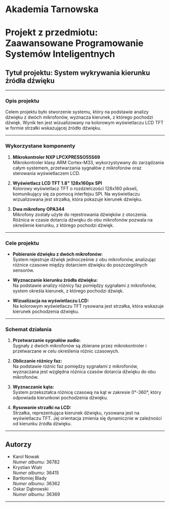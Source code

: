 # Akademia Tarnowska

# Projekt z przedmiotu: Zaawansowane Programowanie Systemów Inteligentnych

## Tytuł projektu: **System wykrywania kierunku źródła dźwięku**

---

### Opis projektu

Celem projektu było stworzenie systemu, który na podstawie analizy dźwięku z dwóch mikrofonów, wyznacza kierunek, z którego pochodzi dźwięk. Wynik ten jest wizualizowany na kolorowym wyświetlaczu LCD TFT w formie strzałki wskazującej źródło dźwięku.

---

### Wykorzystane komponenty

1. **Mikrokontroler NXP LPCXPRESSO55S69**  
   Mikrokontroler klasy ARM Cortex-M33, wykorzystywany do zarządzania całym systemem, przetwarzania sygnałów z mikrofonów oraz sterowania wyświetlaczem LCD.

2. **Wyświetlacz LCD TFT 1.8" 128x160px SPI**  
   Kolorowy wyświetlacz TFT o rozdzielczości 128x160 pikseli, komunikujący się za pomocą interfejsu SPI. Na wyświetlaczu wizualizowana jest strzałka, która pokazuje kierunek dźwięku.

3. **Dwa mikrofony OPA344**  
   Mikrofony zostały użyte do rejestrowania dźwięków z otoczenia. Różnica w czasie dotarcia dźwięku do obu mikrofonów pozwala na określenie kierunku, z którego pochodzi dźwięk.

---

### Cele projektu

- **Pobieranie dźwięku z dwóch mikrofonów:**  
  System rejestruje dźwięk jednocześnie z obu mikrofonów, analizując różnice czasowe między dotarciem dźwięku do poszczególnych sensorów.
  
- **Wyznaczanie kierunku źródła dźwięku:**  
  Na podstawie analizy różnicy faz pomiędzy sygnałami z mikrofonów, system określa kierunek, z którego pochodzi dźwięk.

- **Wizualizacja na wyświetlaczu LCD:**  
  Na kolorowym wyświetlaczu TFT rysowana jest strzałka, która wskazuje kierunek pochodzenia dźwięku.

---

### Schemat działania

1. **Przetwarzanie sygnałów audio:**  
   Sygnały z dwóch mikrofonów są zbierane przez mikrokontroler i przetwarzane w celu określenia różnic czasowych.
   
2. **Obliczanie różnicy faz:**  
   Na podstawie różnic faz pomiędzy sygnałami z mikrofonów, wyznaczana jest względna różnica czasów dotarcia dźwięku do obu mikrofonów.

3. **Wyznaczanie kąta:**  
   System przekształca różnicę czasową na kąt w zakresie 0°-360°, który odpowiada kierunkowi pochodzenia dźwięku.

4. **Rysowanie strzałki na LCD:**  
   Strzałka, reprezentująca kierunek dźwięku, rysowana jest na wyświetlaczu TFT. Jej orientacja zmienia się dynamicznie w zależności od kierunku źródła dźwięku.

---

## Autorzy

- Karol Nowak  
  *Numer albumu:* 36782
- Krystian Wiatr  
  *Numer albumu:* 36415
- Bartłomiej Blady  
  *Numer albumu:* 36362
- Oskar Dąbrowski  
  *Numer albumu:* 36369

---

